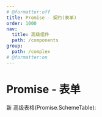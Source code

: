 ```yaml
---
# @formatter:off
title: Promise - 契约(表单)
order: 1000
nav:
  title: 高级组件
  path: /components
group:
  path: /complex
# @formatter:on
---
```


# Promise - 表单

新 高级表格(Promise.SchemeTable):

<code src="./scheme-table.tsx"  background="#f0f2f5" />
